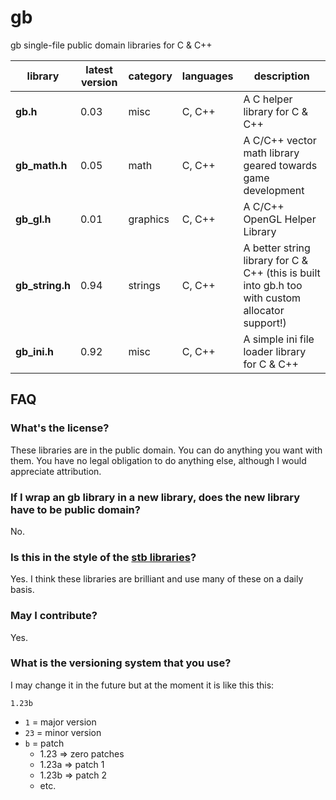 # gb

gb single-file public domain libraries for C &amp; C++

library         | latest version | category | languages | description
----------------|----------------|----------|-----------|-------------
**gb.h**        | 0.03           | misc     | C, C++    | A C helper library for C & C++
**gb_math.h**   | 0.05           | math     | C, C++    | A C/C++ vector math library geared towards game development
**gb_gl.h**     | 0.01           | graphics | C, C++    | A C/C++ OpenGL Helper Library
**gb_string.h** | 0.94           | strings  | C, C++    | A better string library for C & C++ (this is built into gb.h too with custom allocator support!)
**gb_ini.h**    | 0.92           | misc     | C, C++    | A simple ini file loader library for C & C++


## FAQ

### What's the license?

These libraries are in the public domain. You can do anything you want with them. You have no legal obligation to do anything else, although I would appreciate attribution.

### If I wrap an gb library in a new library, does the new library have to be public domain?

No.

### Is this in the style of the [stb libraries](https://github.com/nothings/stb)?

Yes. I think these libraries are brilliant and use many of these on a daily basis.

### May I contribute?

Yes.

### What is the versioning system that you use?

I may change it in the future but at the moment it is like this this:

`1.23b`

* `1`  = major version
* `23` = minor version
* `b`  = patch
	- 1.23 => zero patches
	- 1.23a => patch 1
	- 1.23b => patch 2
	- etc.
